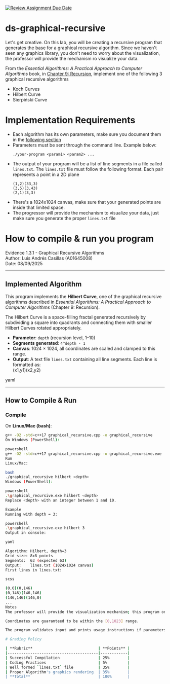 [![Review Assignment Due Date](https://classroom.github.com/assets/deadline-readme-button-22041afd0340ce965d47ae6ef1cefeee28c7c493a6346c4f15d667ab976d596c.svg)](https://classroom.github.com/a/f_6PzPyj)
# ds-graphical-recursive

Let's get creative. On this lab, you will be creating a recursive program that generates the base for a graphical recursive algorithm. Since we haven't seen any graphics library, you don't need to worry about the visualization, the professor will provide the mechanism ro visualize your data.

From the _Essential Algorithms: A Practical Approach to Computer Algorithms_ book, in [Chapter 9: Recursion](https://learning.oreilly.com/library/view/essential-algorithms-a/9781118612101/17_chapter09.html#c09-5), implement one of the following 3 graphical recursive algorithms

- Koch Curves
- Hilbert Curve
- Sierpiński Curve

# Implementation Requirements

- Each algorithm has its own parameters, make sure you document them in the [following section](#how-to-compile--run-you-program)
- Parameters must be sent through the command line. Example below:
    ```
    ./your-program <param1> <param2> ... 
    ```
- The output of your program will be a list of line segments in a file called `lines.txt`. The `lines.txt` file must follow the following format. Each pair represents a point in a 2D plane
    ```
    (1,2)(33,3)
    (3,5)(3,43)
    (2,1)(3,3)
    ```
- There's a 1024x1024 canvas, make sure that your generated points are inside that limited space. 
- The progressor will provide the mechanism to visualize your data, just make sure you generate the proper `lines.txt` file




# How to compile & run you program

Evidence 1.3.1 - Graphical Recursive Algorithms  
Author: Luis Andrés Casillas (A01645008)  
Date: 08/09/2025  

---

## Implemented Algorithm
This program implements the **Hilbert Curve**, one of the graphical recursive algorithms described in *Essential Algorithms: A Practical Approach to Computer Algorithms* (Chapter 9: Recursion).  

The Hilbert Curve is a space-filling fractal generated recursively by subdividing a square into quadrants and connecting them with smaller Hilbert Curves rotated appropriately.  

- **Parameter**: `depth` (recursion level, 1–10)  
- **Segments generated**: `4^depth - 1`  
- **Canvas**: 1024 × 1024, all coordinates are scaled and clamped to this range.  
- **Output**: A text file `lines.txt` containing all line segments. Each line is formatted as:  
(x1,y1)(x2,y2)

yaml

---

## How to Compile & Run

### Compile
On **Linux/Mac (bash)**:
```bash
g++ -O2 -std=c++17 graphical_recursive.cpp -o graphical_recursive
On Windows (PowerShell):

powershell
g++ -O2 -std=c++17 graphical_recursive.cpp -o graphical_recursive.exe
Run
Linux/Mac:

bash
./graphical_recursive hilbert <depth>
Windows (PowerShell):

powershell
.\graphical_recursive.exe hilbert <depth>
Replace <depth> with an integer between 1 and 10.

Example
Running with depth = 3:

powershell
.\graphical_recursive.exe hilbert 3
Output in console:

yaml

Algorithm: Hilbert, depth=3
Grid size: 8x8 points
Segments:  63 (expected 63)
Output:    lines.txt (1024x1024 canvas)
First lines in lines.txt:

scss

(0,0)(0,146)
(0,146)(146,146)
(146,146)(146,0)
...
Notes
The professor will provide the visualization mechanism; this program only produces the line segment data.

Coordinates are guaranteed to be within the [0,1023] range.

The program validates input and prints usage instructions if parameters are missing or invalid.

# Grading Policy

| **Rubric**                             | **Points** |
|----------------------------------------|------------|
| Successful Compilation                 | 25%        |
| Coding Practices                       | 5%         |
| Well formed `lines.txt` file           | 35%        |
| Proper Algorithm's graphics rendering  | 35%        |
| **Total**                              | 100%       |
